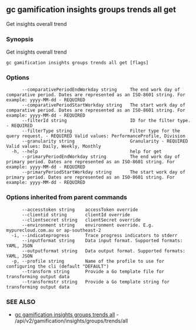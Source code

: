 ## gc gamification insights groups trends all get

Get insights overall trend

### Synopsis

Get insights overall trend

```
gc gamification insights groups trends all get [flags]
```

### Options

```
      --comparativePeriodEndWorkday string     The end work day of comparative period. Dates are represented as an ISO-8601 string. For example: yyyy-MM-dd - REQUIRED
      --comparativePeriodStartWorkday string   The start work day of comparative period. Dates are represented as an ISO-8601 string. For example: yyyy-MM-dd - REQUIRED
      --filterId string                        ID for the filter type. - REQUIRED
      --filterType string                      Filter type for the query request. - REQUIRED Valid values: PerformanceProfile, Division
      --granularity string                     Granularity - REQUIRED Valid values: Daily, Weekly, Monthly
  -h, --help                                   help for get
      --primaryPeriodEndWorkday string         The end work day of primary period. Dates are represented as an ISO-8601 string. For example: yyyy-MM-dd - REQUIRED
      --primaryPeriodStartWorkday string       The start work day of primary period. Dates are represented as an ISO-8601 string. For example: yyyy-MM-dd - REQUIRED
```

### Options inherited from parent commands

```
      --accesstoken string    accessToken override
      --clientid string       clientId override
      --clientsecret string   clientSecret override
      --environment string    environment override. E.g. mypurecloud.com.au or ap-southeast-2
  -i, --indicateprogress      Trace progress indicators to stderr
      --inputformat string    Data input format. Supported formats: YAML, JSON
      --outputformat string   Data output format. Supported formats: YAML, JSON
  -p, --profile string        Name of the profile to use for configuring the cli (default "DEFAULT")
      --transform string      Provide a Go template file for transforming output data
      --transformstr string   Provide a Go template string for transforming output data
```

### SEE ALSO

* [gc gamification insights groups trends all](gc_gamification_insights_groups_trends_all.html)	 - /api/v2/gamification/insights/groups/trends/all


